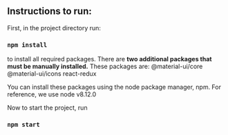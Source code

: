 ## Instructions to run:
  First, in the project directory run:
  ### `npm install`
  to install all required packages. 
  There are **two additional packages that must be manually installed.** 
  These packages are:
  @material-ui/core 
  @material-ui/icons
  react-redux
  
  You can install these packages using the node package manager, npm.
  For reference, we use node v8.12.0
  
  
  Now to start the project, run 
  ### `npm start`
